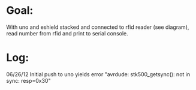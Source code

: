 Goal:
=========
With uno and eshield stacked and connected to rfid reader (see diagram), read number
from rfid and print to serial console.

Log:
=========
06/26/12 Initial push to uno yields error "avrdude: stk500_getsync(): not in sync: resp=0x30" 